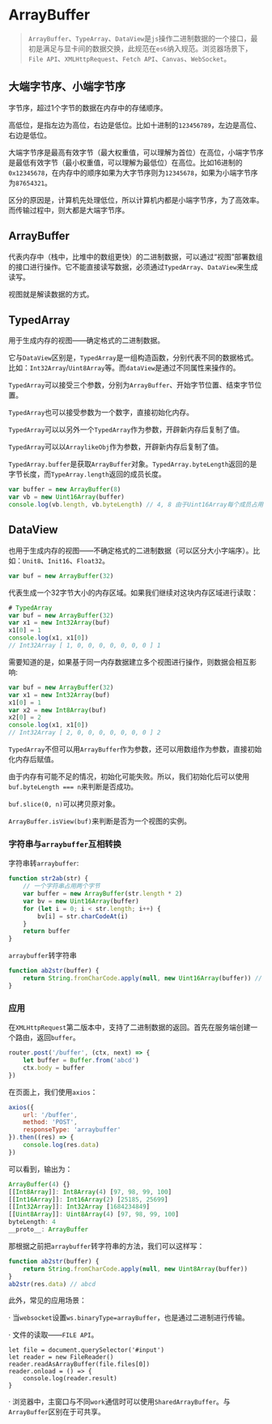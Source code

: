 # ArrayBuffer

> `ArrayBuffer`、`TypeArray`、`DataView`是`js`操作二进制数据的一个接口，最初是满足与显卡间的数据交换，此规范在`es6`纳入规范。浏览器场景下，`File API`、`XMLHttpRequest`、`Fetch API`、`Canvas`、`WebSocket`。

## 大端字节序、小端字节序

字节序，超过1个字节的数据在内存中的存储顺序。

高低位，是指左边为高位，右边是低位。比如十进制的`123456789`，左边是高位、右边是低位。

大端字节序是最高有效字节（最大权重值，可以理解为首位）在高位，小端字节序是最低有效字节（最小权重值，可以理解为最低位）在高位。比如16进制的`0x12345678`，在内存中的顺序如果为大字节序则为`12345678`，如果为小端字节序为`87654321`。

区分的原因是，计算机先处理低位，所以计算机内都是小端字节序，为了高效率。而传输过程中，则大都是大端字节序。

## ArrayBuffer

代表内存中（栈中，比堆中的数组更快）的二进制数据，可以通过“视图”部署数组的接口进行操作。它不能直接读写数据，必须通过`TypedArray`、`DataView`来生成读写。

视图就是解读数据的方式。

## TypedArray

用于生成内存的视图——确定格式的二进制数据。

它与`DataView`区别是，`TypedArray`是一组构造函数，分别代表不同的数据格式。比如：`Int32Array`/`Uint8Array`等。而`dataView`是通过不同属性来操作的。

`TypedArray`可以接受三个参数，分别为`ArrayBuffer`、开始字节位置、结束字节位置。

`TypedArray`也可以接受参数为一个数字，直接初始化内存。

`TypedArray`可以以另外一个`TypedArray`作为参数，开辟新内存后复制了值。

`TypedArray`可以以`ArraylikeObj`作为参数，开辟新内存后复制了值。

`TypedArray.buffer`是获取`ArrayBuffer`对象。`TypedArray.byteLength`返回的是字节长度，而`TypeArray.length`返回的成员长度。

```javascript
var buffer = new ArrayBuffer(8)
var vb = new Uint16Array(buffer)
console.log(vb.length, vb.byteLength) // 4, 8 由于Uint16Array每个成员占用字节数是2，所以成员长度为4.
```

## DataView

也用于生成内存的视图——不确定格式的二进制数据（可以区分大小字端序）。比如：`Unit8`、`Init16`、`Float32`。


```javascript
var buf = new ArrayBuffer(32)
```

代表生成一个32字节大小的内存区域。如果我们继续对这块内存区域进行读取：

```javascript
# TypedArray
var buf = new ArrayBuffer(32)
var x1 = new Int32Array(buf)
x1[0] = 1
console.log(x1, x1[0])
// Int32Array [ 1, 0, 0, 0, 0, 0, 0, 0 ] 1
```

需要知道的是，如果基于同一内存数据建立多个视图进行操作，则数据会相互影响:

```javascript
var buf = new ArrayBuffer(32)
var x1 = new Int32Array(buf)
x1[0] = 1
var x2 = new Int8Array(buf)
x2[0] = 2
console.log(x1, x1[0])
// Int32Array [ 2, 0, 0, 0, 0, 0, 0, 0 ] 2
```

`TypedArray`不但可以用`ArrayBuffer`作为参数，还可以用数组作为参数，直接初始化内存后赋值。

由于内存有可能不足的情况，初始化可能失败。所以，我们初始化后可以使用`buf.byteLength === n`来判断是否成功。

`buf.slice(0, n)`可以拷贝原对象。

`ArrayBuffer.isView(buf)`来判断是否为一个视图的实例。

### 字符串与`arraybuffer`互相转换

字符串转`arraybuffer`:

```javascript
function str2ab(str) {
	// 一个字符串占用两个字节
	var buffer = new ArrayBuffer(str.length * 2)
	var bv = new Uint16Array(buffer)
	for (let i = 0; i < str.length; i++) {
		bv[i] = str.charCodeAt(i)
	}
	return buffer
}
```

`arraybuffer`转字符串

```javascript
function ab2str(buffer) {
	return String.fromCharCode.apply(null, new Uint16Array(buffer)) // 必须知道编码格式，js内部为utf-16
}
```

### 应用

在`XMLHttpRequest`第二版本中，支持了二进制数据的返回。首先在服务端创建一个路由，返回`buffer`。

```javascript
router.post('/buffer', (ctx, next) => {
	let buffer = Buffer.from('abcd')
	ctx.body = buffer
})
```

在页面上，我们使用`axios`：

```javascript
axios({
	url: '/buffer',
	method: 'POST',
	responseType: 'arraybuffer'
}).then((res) => {
	console.log(res.data)
})
```

可以看到，输出为：

```javascript
ArrayBuffer(4) {}
[[Int8Array]]: Int8Array(4) [97, 98, 99, 100]
[[Int16Array]]: Int16Array(2) [25185, 25699]
[[Int32Array]]: Int32Array [1684234849]
[[Uint8Array]]: Uint8Array(4) [97, 98, 99, 100]
byteLength: 4
__proto__: ArrayBuffer
```

那根据之前把`arraybuffer`转字符串的方法，我们可以这样写：

```javascript
function ab2str(buffer) {
	return String.fromCharCode.apply(null, new Uint8Array(buffer))
}
ab2str(res.data) // abcd
```

此外，常见的应用场景：

· 当`websocket`设置`ws.binaryType=arrayBuffer`，也是通过二进制进行传输。

· 文件的读取——`FILE API`。

```
let file = document.querySelector('#input')
let reader = new FileReader()
reader.readAsArrayBuffer(file.files[0])
reader.onload = () => {
	console.log(reader.result)
}
```

· 浏览器中，主窗口与不同`work`通信时可以使用`SharedArrayBuffer`。与`ArrayBuffer`区别在于可共享。